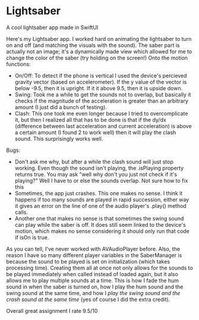 # Lightsaber
 A cool lightsaber app made in SwiftUI

   Here's my Lightsaber app. I worked hard on animating the lightsaber to turn on and off (and matching the visuals with the sound).
   The saber part is actually not an image; it's a dynamically made view which allowed for me to change the color of the saber (try holding on the screen!)
   Onto the motion functions:
   - On/Off: To detect if the phone is vertical I used the device's percieved gravity vector (based on accelerometer). If the y value of the vector is below -9.5, then it is upright. If it it above 9.5, then it is upside down.
   - Swing: Took me a while to get the sounds not to overlap, but basically it checks if the magnitude of the acceleration is greater than an arbitrary amount (I just did a bunch of testing).
   - Clash: This one took me even longer because I tried to overcomplicate it, but then I realized all that has to be done is that if the dy/dx (difference between last acceleration and current acceleration) is above a certain amount (I found 2 to work well) then it will play the clash sound. This surprisingly works well.

   Bugs:
   - Don't ask me why, but after a while the clash sound will just stop working. Even though the sound isn't playing, the .isPlaying property returns true. You may ask "well why don't you just not check if it's playing?" Well I have to or else the sounds overlap. Not sure how to fix this
   - Sometimes, the app just crashes. This one makes no sense. I think it happens if too many sounds are played in rapid succession, either way it gives an error on the line of one of the audio player's .play() method calls.
   - Another one that makes no sense is that sometimes the swing sound can play while the saber is off. It does still seem linked to the device's motion, which makes no sense considering it should only run that code if isOn is true.

   As you can tell, I've never worked with AVAudioPlayer before. Also, the reason I have so many different player variables in the SaberManager is because the sound to be played is set on initialization (which takes processing time). Creating them all at once not only allows for the sounds to be played immediately when called instead of loaded again, but it also allows me to play multiple sounds at a time. This is how I fade the hum sound in when the saber is turned on, how I play the hum sound and the swing sound at the same time, and how I *play the swing sound and the crash sound at the same time* (yes of course I did the extra credit).

   Overall great assignment I rate 9.5/10
